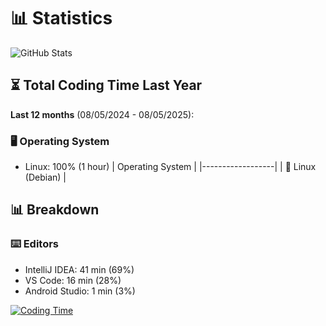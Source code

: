 # 📊 Statistics

![GitHub Stats](https://github-readme-stats.vercel.app/api/top-langs/?username=Serafimklm&theme=dracula)

## ⏳ Total Coding Time Last Year
**Last 12 months** (08/05/2024 - 08/05/2025):

### 🖥️ Operating System
- Linux: 100% (1 hour)
| Operating System | 
|------------------|
| 🐧 Linux (Debian) |


## 📊 Breakdown


### ⌨️ Editors
- IntelliJ IDEA: 41 min (69%)
- VS Code: 16 min (28%)
- Android Studio: 1 min (3%)

[![Coding Time](https://github-readme-stats.vercel.app/api/wakatime?username=Serafimklm&theme=dracula)](https://wakatime.com/@Serafimklm)
